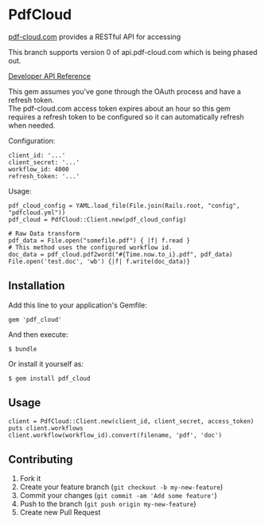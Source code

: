 # PdfCloud

[pdf-cloud.com](https://www.pdf-cloud.com/) provides a RESTful API for accessing

This branch supports version 0 of api.pdf-cloud.com which is being phased out.

[Developer API Reference](https://www.pdf-cloud.com/developer/reference)

This gem assumes you've gone through the OAuth process and have a refresh token.  
The pdf-cloud.com access token expires about an hour so this gem requires a refresh token to be configured
so it can automatically refresh when needed.


Configuration:

    client_id: '...'
    client_secret: '...'
    workflow_id: 4000
    refresh_token: '...'

Usage:

    pdf_cloud_config = YAML.load_file(File.join(Rails.root, "config", "pdfcloud.yml"))
    pdf_cloud = PdfCloud::Client.new(pdf_cloud_config)

    # Raw Data transform
    pdf_data = File.open("somefile.pdf") { |f| f.read }
    # This method uses the configured workflow id.
    doc_data = pdf_cloud.pdf2word("#{Time.now.to_i}.pdf", pdf_data)
    File.open('test.doc', 'wb') {|f| f.write(doc_data)}



## Installation

Add this line to your application's Gemfile:

    gem 'pdf_cloud'

And then execute:

    $ bundle

Or install it yourself as:

    $ gem install pdf_cloud

## Usage

~~~
client = PdfCloud::Client.new(client_id, client_secret, access_token)
puts client.workflows
client.workflow(workflow_id).convert(filename, 'pdf', 'doc')
~~~

## Contributing

1. Fork it
2. Create your feature branch (`git checkout -b my-new-feature`)
3. Commit your changes (`git commit -am 'Add some feature'`)
4. Push to the branch (`git push origin my-new-feature`)
5. Create new Pull Request
